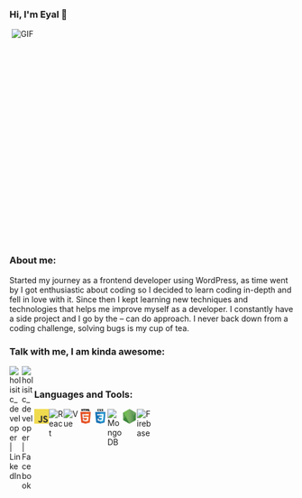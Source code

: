 ### Hi, I'm Eyal  👋

<img align="right" alt="GIF" src="https://content.techgig.com/photo/77087595/Guide-How-to-build-career-as-a-programmer-without-college-degree.jpg" width="500" height="400" />

### About me:

Started my journey as a frontend developer using WordPress, as time went by I got enthusiastic about coding so I decided to learn coding in-depth and fell in love with it.
Since then I kept learning new techniques and technologies that helps me improve myself as a developer. 
I constantly have a side project and I go by the – can do approach.
I never back down from a coding challenge, solving bugs is my cup of tea.


### Talk with me, I am kinda awesome:
[<img align="left" alt="holisitc_developer | LinkedIn" width="22px" src="https://upload.wikimedia.org/wikipedia/commons/thumb/c/ca/LinkedIn_logo_initials.png/600px-LinkedIn_logo_initials.png" />][linkedin]
[<img align="left" alt="holisitc_developer | Facebook" width="22px" src="https://israel.bigidea.co.il/landing/wp-content/uploads/2020/12/facebook-logo-8.png" />][Facebook]

<br />

### Languages and Tools:

<img align="left" alt="JavaScript" width="26px" src="https://raw.githubusercontent.com/github/explore/80688e429a7d4ef2fca1e82350fe8e3517d3494d/topics/javascript/javascript.png" />
<img align="left" alt="React" width="26px" src="https://upload.wikimedia.org/wikipedia/commons/4/47/React.svg" /> 
<img align="left" alt="Vue" width="26px" src="https://upload.wikimedia.org/wikipedia/commons/thumb/9/95/Vue.js_Logo_2.svg/1184px-Vue.js_Logo_2.svg.png" /> 
<img align="left" alt="HTML5" width="26px" src="https://raw.githubusercontent.com/github/explore/80688e429a7d4ef2fca1e82350fe8e3517d3494d/topics/html/html.png" />
<img align="left" alt="CSS3" width="26px" src="https://raw.githubusercontent.com/github/explore/80688e429a7d4ef2fca1e82350fe8e3517d3494d/topics/css/css.png" />
<img align="left" alt="MongoDB" width="26px" src="https://upload.wikimedia.org/wikipedia/commons/thumb/3/32/Mongo-db-logo.png/640px-Mongo-db-logo.png" />
<img align="left" alt="Node.js" width="26px" src="https://raw.githubusercontent.com/github/explore/80688e429a7d4ef2fca1e82350fe8e3517d3494d/topics/nodejs/nodejs.png" />
<img align="left" alt="Firebase" width="26px" src="https://icon2.cleanpng.com/20180609/ryh/kisspng-firebase-cloud-messaging-google-cloud-messaging-api-as-a-service-5b1bf782ac0ca2.2103995315285594907047.jpg" />


[facebook]: https://www.facebook.com/eyal.soundfanatic
[linkedin]: https://www.linkedin.com/in/eyal-bar/
